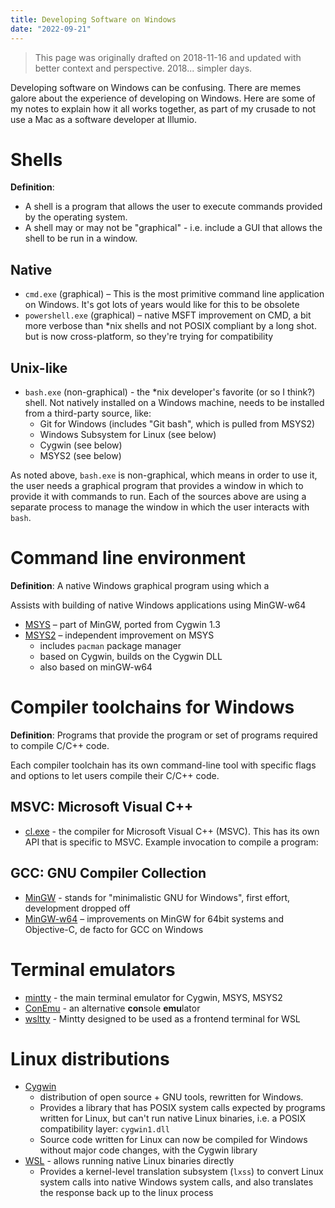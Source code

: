 ```yaml
---
title: Developing Software on Windows
date: "2022-09-21"
---
```


> This page was originally drafted on 2018-11-16 and updated with better context and perspective. 2018... simpler days.

Developing software on Windows can be confusing. There are memes galore about the experience of developing on Windows. Here are some of my notes to explain how it all works together, as part of my crusade to not use a Mac as a software developer at Illumio.

# Shells

**Definition**:
- A shell is a program that allows the user to execute commands provided by the operating system.
- A shell may or may not be "graphical" - i.e. include a GUI that allows the shell to be run in a window.

## Native

- `cmd.exe` (graphical) – This is the most primitive command line application on Windows. It's got lots of years would like for this to be obsolete
- `powershell.exe` (graphical) – native MSFT improvement on CMD, a bit more verbose than \*nix shells and not POSIX compliant by a long shot. but is now cross-platform, so they're trying for compatibility

## Unix-like

- `bash.exe` (non-graphical) - the \*nix developer's favorite (or so I think?) shell. Not natively installed on a Windows machine, needs to be installed from a third-party source, like:
  - Git for Windows (includes "Git bash", which is pulled from MSYS2)
  - Windows Subsystem for Linux (see below)
  - Cygwin (see below)
  - MSYS2 (see below)

As noted above, `bash.exe` is non-graphical, which means in order to use it, the user needs a graphical program that provides a window in which to provide it with commands to run. Each of the sources above are using a separate process to manage the window in which the user interacts with `bash`.

# Command line environment

**Definition**: A native Windows graphical program using which a

Assists with building of native Windows applications using MinGW-w64

- [MSYS](http://www.mingw.org/wiki/MSYS) – part of MinGW, ported from Cygwin 1.3
- [MSYS2](http://msys2.org) – independent improvement on MSYS
  - includes `pacman` package manager
  - based on Cygwin, builds on the Cygwin DLL
  - also based on minGW-w64

# Compiler toolchains for Windows

**Definition**: Programs that provide the program or set of programs required to compile C/C++ code.

Each compiler toolchain has its own command-line tool with specific flags and options to let users compile their C/C++ code.

## MSVC: Microsoft Visual C++

- [cl.exe](https://en.wikipedia.org/wiki/Microsoft_Visual_C%2B%2B) - the compiler for Microsoft Visual C++ (MSVC). This has its own API that is specific to MSVC. Example invocation to compile a program:

## GCC: GNU Compiler Collection

- [MinGW](http://mingw.org) - stands for "minimalistic GNU for Windows", first effort, development dropped off
- [MinGW-w64](http://mingw-w64.org) – improvements on MinGW for 64bit systems and Objective-C, de facto for GCC on Windows

# Terminal emulators

- [mintty](https://mintty.github.io/) - the main terminal emulator for Cygwin, MSYS, MSYS2
- [ConEmu](https://conemu.github.io/) - an alternative **con**sole **emu**lator
- [wsltty](https://github.com/mintty/wsltty) - Mintty designed to be used as a frontend terminal for WSL

# Linux distributions

- [Cygwin](https://cygwin.com)
  - distribution of open source + GNU tools, rewritten for Windows.
  - Provides a library that has POSIX system calls expected by programs written for Linux, but can't run native Linux binaries, i.e. a POSIX compatibility layer: `cygwin1.dll`
  - Source code written for Linux can now be compiled for Windows without major code changes, with the Cygwin library
- [WSL](https://docs.microsoft.com/en-us/windows/wsl/about) - allows running native Linux binaries directly
  - Provides a kernel-level translation subsystem (`lxss`) to convert Linux system calls into native Windows system calls, and also translates the response back up to the linux process
